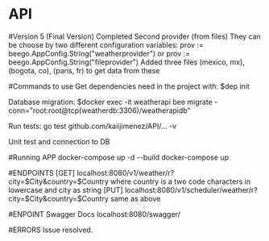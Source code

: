 # API

#Version 5 (Final Version) Completed
Second provider (from files)
They can be choose by two different configuration variables:
    prov := beego.AppConfig.String("weatherprovider") or prov := beego.AppConfig.String("fileprovider")
Added three files (mexico, mx), (bogota, co), (paris, fr) to get data from these

#Commands to use 
Get dependencies need in the project with:
$dep init 

Database migration:
$docker exec -it weatherapi bee migrate -conn="root:root@tcp(weatherdb:3306)/weatherapidb"

Run tests:
go test github.com/kaiijimenez/API/... -v

Unit test and connection to DB 

#Running APP
docker-compose up -d --build
docker-compose up

#ENDPOINTS
[GET] localhost:8080/v1/weather/r?city=$City&country=$Country where country is a two code characters in lowercase and city as string
[PUT] localhost:8080/v1/scheduler/weather/r?city=$City&country=$Country same as above

#ENPOINT Swagger Docs
localhost:8080/swagger/


#ERRORS
Issue resolved. 

